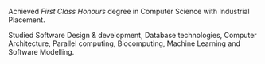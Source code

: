 Achieved *First Class Honours* degree in Computer Science with Industrial Placement. 

Studied Software Design & development, Database technologies, Computer Architecture, Parallel computing, Biocomputing, Machine Learning and Software Modelling.